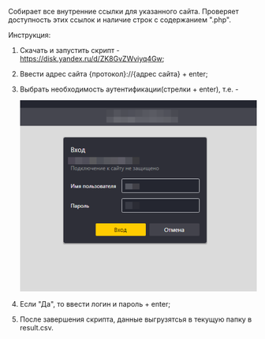 Собирает все внутренние ссылки для указанного сайта. Проверяет доступность этих ссылок и наличие строк с содержанием ".php".

Инструкция:
1. Скачать и запустить скрипт - https://disk.yandex.ru/d/ZK8GvZWviyq4Gw;
2. Ввести адрес сайта {протокол}://{адрес сайта} + enter;
3. Выбрать необходимость аутентификации(стрелки + enter), т.е. - 

   ![img_1.png](img_1.png)

4. Если "Да", то ввести логин и пароль + enter;
5. После завершения скрипта, данные выгрузятсья в текущую папку в result.csv.
